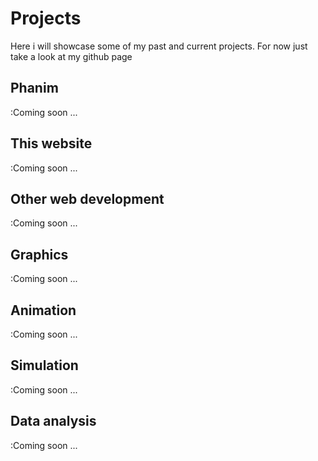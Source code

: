 # Projects

Here i will showcase some of my past and current projects. For now just take a look at my github page

## Phanim
:Coming soon
...

## This website
:Coming soon
...

## Other web development
:Coming soon
...

## Graphics
:Coming soon
...

## Animation
:Coming soon
...

## Simulation
:Coming soon 
...

## Data analysis
:Coming soon
...
